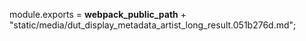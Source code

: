 module.exports = __webpack_public_path__ + "static/media/dut_display_metadata_artist_long_result.051b276d.md";